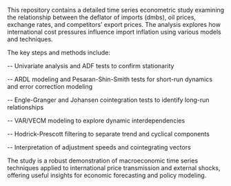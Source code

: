 This repository contains a detailed time series econometric study examining the relationship between the deflator of imports (dmbs), oil prices, exchange rates, and competitors’ export prices. The analysis explores how international cost pressures influence import inflation using various models and techniques.

The key steps and methods include:

-- Univariate analysis and ADF tests to confirm stationarity 

-- ARDL modeling and Pesaran-Shin-Smith tests for short-run dynamics and error correction modeling 

-- Engle-Granger and Johansen cointegration tests to identify long-run relationships 

-- VAR/VECM modeling to explore dynamic interdependencies 

-- Hodrick-Prescott filtering to separate trend and cyclical components 

-- Interpretation of adjustment speeds and cointegrating vectors

The study is a robust demonstration of macroeconomic time series techniques applied to international price transmission and external shocks, offering useful insights for economic forecasting and policy modeling.
